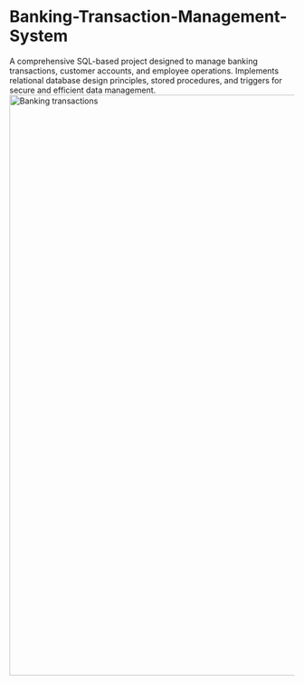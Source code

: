 # Banking-Transaction-Management-System
A comprehensive SQL-based project designed to manage banking transactions, customer accounts, and employee operations. Implements relational database design principles, stored procedures, and triggers for secure and efficient data management.
<img width="1536" height="1024" alt="Banking transactions" src="https://github.com/user-attachments/assets/5f486521-fef9-49ea-98f9-47173bfe8693" />

